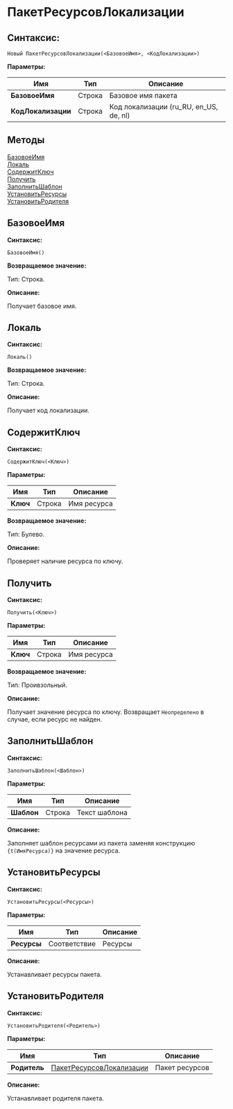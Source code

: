 # ПакетРесурсовЛокализации

## Синтаксис:

```bsl
Новый ПакетРесурсовЛокализации(<БазовоеИмя>, <КодЛокализации>)
```

**Параметры:**

| Имя | Тип | Описание |
| -- | -- | -- |
| **БазовоеИмя** | Строка | Базовое имя пакета |
| **КодЛокализации** | Строка |  Код локализации (ru_RU, en_US, de, nl) |


## Методы

[БазовоеИмя](#базовоеимя) </br>
[Локаль](#локаль) </br>
[СодержитКлюч](#содержитключ) </br>
[Получить](#получить) </br>
[ЗаполнитьШаблон](#заполнитьшаблон) </br>
[УстановитьРесурсы](#установитьресурсы) </br>
[УстановитьРодителя](#установитьродителя)


## БазовоеИмя

**Синтаксис:**

```bsl
БазовоеИмя()
```

**Возвращаемое значение:**

Тип: Строка.

**Описание:**

Получает базовое имя.


## Локаль

**Синтаксис:**

```bsl
Локаль()
```

**Возвращаемое значение:**

Тип: Строка.

**Описание:**

Получает код локализации.


## СодержитКлюч

**Синтаксис:**

```bsl
СодержитКлюч(<Ключ>)
```

**Параметры:**

| Имя | Тип | Описание |
| -- | -- | -- |
| **Ключ** | Строка | Имя ресурса |

**Возвращаемое значение:**

Тип: Булево.

**Описание:**

Проверяет наличие ресурса по ключу.


## Получить

**Синтаксис:**

```bsl
Получить(<Ключ>)
```

**Параметры:**

| Имя | Тип | Описание |
| -- | -- | -- |
| **Ключ** | Строка | Имя ресурса |

**Возвращаемое значение:**

Тип: Проивзольный.

**Описание:**

Получает значение ресурса по ключу. Возвращает `Неопределено` в случае, если ресурс не найден.


## ЗаполнитьШаблон

**Синтаксис:**

```bsl
ЗаполнитьШаблон(<Шаблон>)
```

**Параметры:**

| Имя | Тип | Описание |
| -- | -- | -- |
| **Шаблон** | Строка | Текст шаблона |

**Описание:**

Заполняет шаблон ресурсами из пакета заменяя конструкцию `{t(ИмяРесурса)}` на значение ресурса.


## УстановитьРесурсы

**Синтаксис:**

```bsl
УстановитьРесурсы(<Ресурсы>)
```

**Параметры:**

| Имя | Тип | Описание |
| -- | -- | -- |
| **Ресурсы** | Соответствие | Ресурсы |

**Описание:**

Устанавливает ресурсы пакета.


## УстановитьРодителя

**Синтаксис:**

```bsl
УстановитьРодителя(<Родитель>)
```

**Параметры:**

| Имя | Тип | Описание |
| -- | -- | -- |
| **Родитель** | [ПакетРесурсовЛокализации](ПакетРесурсовЛокализации.md) | Пакет ресурсов |

**Описание:**

Устанавливает родителя пакета.
